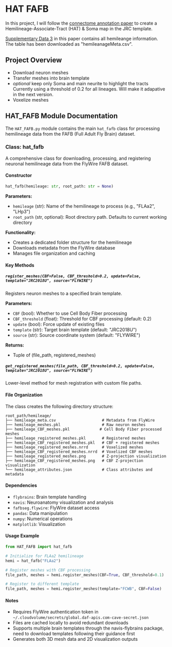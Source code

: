 # HAT FAFB 

In this project, I will follow the [connectome annotation paper](https://www.nature.com/articles/s41586-024-07686-5#Sec14) to create a Hemilineage-Associate-Tract (HAT) & Soma map in the JRC template. 

[Supplementary Data 3](https://static-content.springer.com/esm/art%3A10.1038%2Fs41586-024-07686-5/MediaObjects/41586_2024_7686_MOESM7_ESM.csv) in this paper contains all hemileange information. The table has been downloaded as "hemileanageMeta.csv". 

## Project Overview

- Download neuron meshes
- Transfer meshes into brain template
- *optional* keep only Soma and main neurite to highlight the tracts
    Currently using a threshold of 0.2 for all lineages. Will make it adapative in the next version.
- Voxelize meshes

## HAT_FAFB Module Documentation

The `HAT_FAFB.py` module contains the main `hat_fafb` class for processing hemilineage data from the FAFB (Full Adult Fly Brain) dataset.

### Class: hat_fafb

A comprehensive class for downloading, processing, and registering neuronal hemilineage data from the FlyWire FAFB dataset.

#### Constructor

```python
hat_fafb(hemileage: str, root_path: str = None)
```

**Parameters:**
- `hemileage` (str): Name of the hemilineage to process (e.g., "FLAa2", "LHp3")
- `root_path` (str, optional): Root directory path. Defaults to current working directory

**Functionality:**
- Creates a dedicated folder structure for the hemilineage
- Downloads metadata from the FlyWire database
- Manages file organization and caching

#### Key Methods

##### `register_meshes(CBF=False, CBF_threshold=0.2, update=False, template="JRC2018U", source="FLYWIRE")`

Registers neuron meshes to a specified brain template.

**Parameters:**
- `CBF` (bool): Whether to use Cell Body Fiber processing
- `CBF_threshold` (float): Threshold for CBF processing (default: 0.2)
- `update` (bool): Force update of existing files
- `template` (str): Target brain template (default: "JRC2018U")
- `source` (str): Source coordinate system (default: "FLYWIRE")

**Returns:**
- Tuple of (file_path, registered_meshes)

##### `get_registered_meshes(file_path, CBF_threshold=0.2, update=False, template="JRC2018U", source="FLYWIRE")`

Lower-level method for mesh registration with custom file paths.

#### File Organization

The class creates the following directory structure:

```
root_path/hemileage/
├── hemileage_meta.csv                    # Metadata from FlyWire
├── hemileage_meshes.pkl                  # Raw neuron meshes
├── hemileage_CBF_meshes.pkl             # Cell Body Fiber processed meshes
├── hemileage_registered_meshes.pkl       # Registered meshes
├── hemileage_CBF_registered_meshes.pkl   # CBF + registered meshes
├── hemileage_registered_meshes.nrrd      # Voxelized meshes
├── hemileage_CBF_registered_meshes.nrrd  # Voxelized CBF meshes
├── hemileage_registered_meshes.png       # Z-projection visualization
├── hemileage_CBF_registered_meshes.png   # CBF Z-projection visualization
└── hemileage_attributes.json             # Class attributes and metadata
```

#### Dependencies

- `flybrains`: Brain template handling
- `navis`: Neuroanatomy visualization and analysis
- `fafbseg.flywire`: FlyWire dataset access
- `pandas`: Data manipulation
- `numpy`: Numerical operations
- `matplotlib`: Visualization

#### Usage Example

```python
from HAT_FAFB import hat_fafb

# Initialize for FLAa2 hemilineage
hemi = hat_fafb("FLAa2")

# Register meshes with CBF processing
file_path, meshes = hemi.register_meshes(CBF=True, CBF_threshold=0.1)

# Register to different template
file_path, meshes = hemi.register_meshes(template="FCWB", CBF=False)
```

#### Notes

- Requires FlyWire authentication token in `~/.cloudvolume/secrets/global.daf-apis.com-cave-secret.json`
- Files are cached locally to avoid redundant downloads
- Supports multiple brain templates through the navis-flybrains package, need to download templates following their guidance first
- Generates both 3D mesh data and 2D visualization outputs

